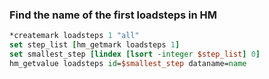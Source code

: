 ### Find  the name of the first loadsteps in HM

```tcl
*createmark loadsteps 1 "all"
set step_list [hm_getmark loadsteps 1]
set smallest_step [lindex [lsort -integer $step_list] 0]
hm_getvalue loadsteps id=$smallest_step dataname=name
```
